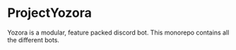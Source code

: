 # ProjectYozora
Yozora is a modular, feature packed discord bot. This monorepo contains all the different bots.
